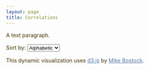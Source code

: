 ```yaml
---
layout: page
title: Correlations
---
```


<html class="miner">
<meta charset="utf-8">

<style>
    @import url(http://fonts.googleapis.com/css?family=Yanone+Kaffeesatz:400,700);
    @import url(http://fonts.googleapis.com/css?family=Droid+Serif|Droid+Serif:b|Droid+Serif:i|Lato|Lato:b|Lato:i);

    html { min-width: 1000px; }
    
    a { color: #57A; }
    
    .background { fill: #eee; }
    
    h1 {
        font-size: 48px;
        letter-spacing: -1px;
        margin: .3em 0 .1em 0;
        text-rendering: optimizeLegibility;
    }
    
    body > p, li > p { line-height: 1.4em; }
    
    body > p { width: 700px; }
    
    svg { font: 9px sans-serif; }
    
    .axis path, .axis line {
      fill: none;
      stroke: #000;
      shape-rendering: crispEdges;
    }
    
    line { stroke: #fff; }
    
    text.active { 
        fill: red; 
        font-size: 13px; 
        font-weight: 900; 
        letter-spacing: -.05em;
    }
    
    .miner aside, .miner h1 { font-family: "Lato", sans-serif; }
    
    .miner h1 { color: #430; }
    
    .miner body {
      color: #430;
      }
    
    
</style>
<!-- <script src="d3.v2.8.1.min.js"></script> -->

<p>A text paragraph</a></i>.

<p>Sort by: <select id="matrixsortorder">
  <option value="alphabetic">Alphabetic</option>
  <option value="frequency">Frequency</option>
  <option value="cluster">Cluster</option>
</select>

<div id="matrix"></div>

<script type="text/javascript" src="//cdnjs.cloudflare.com/ajax/libs/d3/3.5.3/d3.min.js"></script>
<!-- <script type="text/javascript" src="cdnjs.cloudflare.com/ajax/libs/underscore.js/1.7.0/underscore-min.js"></script> -->
<script src="/js/correlation/graphutil.js"></script>

<script>
    var graph;
    d3.json("/js/correlation/correlation.json", function(error, json) {
        if (error) return console.warn(error);
        graph = json;
        draw_matrix_heat_map(graph, 900, 900, "#matrix");
            //,function (group_num) { var groups = ["", "Whig", "Democratic", "Republican", "Democratic-Republican", "Federalist"]; return groups[group_num]; },
            //function (name) { return name.substring(0,4) + "\n" + name.substring(5,30); }
        //);
    });
</script>

<p>This dynamic visualization uses <a href="http://d3js.org/">d3.js</a> by <a href="http://bost.ocks.org/">Mike Bostock</a>.
</aside>
